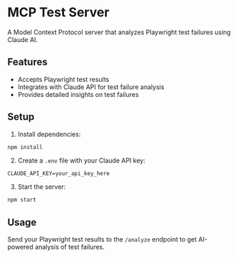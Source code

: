 # MCP Test Server

A Model Context Protocol server that analyzes Playwright test failures using Claude AI.

## Features
- Accepts Playwright test results
- Integrates with Claude API for test failure analysis
- Provides detailed insights on test failures

## Setup
1. Install dependencies:
```bash
npm install
```

2. Create a `.env` file with your Claude API key:
```
CLAUDE_API_KEY=your_api_key_here
```

3. Start the server:
```bash
npm start
```

## Usage
Send your Playwright test results to the `/analyze` endpoint to get AI-powered analysis of test failures.
